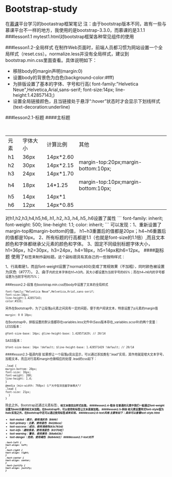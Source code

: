 # Bootstrap-study

在[慕课](http://www.imooc.com/video/3399)平台学习的bootastrap框架笔记
注：由于bootstrap版本不同，故有一些与慕课平台不一样的地方，我使用的是bootstrap-3.3.0，而慕课的是3.1.1
###lesson1.1
mytest1.html对bootstrap框架各种常见组件的使用

###lesson1.2-全局样式
在制作Web页面时，前端人员都习惯为网站设置一个全局样式（reset.css）。normalize.less并没有全局样式，建议到bootstrap.min.css里面查看。具体说明如下：

- 移除body的margin声明(margin:0)
- 设置body的背景色为白色(background-color:#fff)
- 为排版设置了基本的字体、字号和行高(
  font-family:"Helvetica Neue",Helvetica,Arial,sans-serif;
 	font-size:14px;
 	line-height:1.42857143;)
- 设置全局链接颜色，且当链接处于悬浮“:hover”状态时才会显示下划线样式(text-decoration:underline)

###lesson2.1-标题
####主标题
<table>
  <tr>
  <td>元素</td>
  <td>字体大小</td>
  <td>计算比例</td>
  <td>其他</td>
  </tr>
  <tr>
  <td>h1</td>
  <td>36px</td>
  <td>14px*2.60</td>
  <td rowspan="3">margin-top:20px;margin-bottom:10px;</td>
  </tr>
  <tr>
  <td>h2</td>
  <td>30px</td>
  <td>14px*2.15</td>
  </tr>
  <tr>
  <td>h3</td>
  <td>24px</td>
  <td>14px*1.70</td>
  </tr>
  <tr>
  <td>h4</td>
  <td>18px</td>
  <td>14*1.25</td>
  <td>margin-top:10px;margin-bottom:10px;</td>
  </tr>
  <tr>
  <td>h5</td>
  <td>14px</td>
  <td>14px*1</td>
  </tr>
  <tr>
  <td>h6</td>
  <td>12px</td>
  <td>14px*0.85</td>
  </tr>
</table>
对h1,h2,h3,h4,h5,h6,.h1,.h2,.h3,.h4,.h5,.h6设置了属性
```
  font-family: inherit;
  font-weight: 500;
  line-height: 1.1;
  color: inherit;
 ```
 可以发现：1、重新设置了margin-top和margin-bottom的值，  h1~h3重置后的值都是20px；h4~h6重置后的值都是10px。
2、所有标题的行高都是1.1（也就是font-size的1.1倍）,而且文本颜色和字体都继承父元素的颜色和字体。
3、固定不同级别标题字体大小，h1=36px，h2=30px，h3=24px，h4=18px，h5=14px和h6=12px。
####副标题
使用了<small>标签来制作副标题。这个副标题具有其自己的一些独特样式：

1、行高都是1，而且font-weight设置了normal(400)变成了常规效果（不加粗），同时颜色被设置为灰色（#777）。
2、由于<small>内的文本字体在h1~h3内，其大小都设置为当前字号的65%；而在h4~h6内的字号都设置为当前字号的75%；

###lesson2.2-段落
在bootstrap.min.css的body中设置了文本的全局样式

```
font-family:"Helvetica Neue",Helvetica,Arial,sans-serif;
font-size:14px;
line-height:1.42857143;
color:#333;
```
另外在Bootstrap中，为了让段落p元素之间具有一定的间距，便于用户阅读文本，特意设置了p元素的margin值
```
margin: 0 0 10px;
```
在Bootstrap中，排版设置的默认值都存在variables.less文件中(Sass版本存在_variables.scss中)的两个变量：
LESS版本：
```
@font-size-base: 14px; @line-height-base: 1.428571429; // 20/14
```
SASS版本：
```
$font-size-base: 14px !default; $line-height-base: 1.428571429 !default; // 20/14
```

####lesson2.3-强调内容
如果想让一个段落p突出显示，可以通过添加类名“.lead”实现，其作用就是增大文本字号，加粗文本，而且对行高和margin也做相应的处理
.lead的css如下：
```
.lead {
margin-bottom: 20px;
font-size: 16px;
font-weight: 200;
line-height: 1.4;
}
@media (min-width: 768px) {/*大中型浏览器字体稍大*/
.lead {
font-size: 21px;
  }
}
```
除此之外，Bootstrap还通过元素标签:<small>、<strong>给文本做突出样式处理。
####lesson2.4-粗体
在普通的元素中我们一般通过font-weight设置为bold关键词给文本加粗。在Bootstrap中，可以使用<b>和<strong>标签让文本直接加粗。
####lesson2.5-斜体
给元素设置样式font-style值为italic实现之外，在Bootstrap中还可以通过使用标签<em>或<i>来实现。
####lesson2.6-text风格
主要有如下：具体可以查看text-style.html
- text-muted：提示，使用浅灰色（#999）
- text-primary：主要，使用蓝色（#428bca）
- text-success：成功，使用浅绿色(#3c763d)
- text-info：通知信息，使用浅蓝色（#31708f）
- text-warning：警告，使用黄色（#8a6d3b）
- text-danger：危险，使用褐色（#a94442）
####lesson2.7-text对齐
```
.text-left {
text-align: left;
}
.text-right {
text-align: right;
}
.text-center {
text-align: center;
}
.text-justify {
text-align: justify;
}
```
